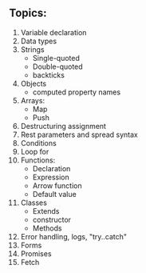 ## Topics:
1. Variable declaration
2. Data types
3. Strings
    * Single-quoted
    * Double-quoted
    * backticks
4. Objects
    * computed property names
5. Arrays:
    * Map
    * Push
6. Destructuring assignment
7. Rest parameters and spread syntax
8. Conditions
9. Loop for
10. Functions:
    * Declaration
    * Expression
    * Arrow function
    * Default value
11. Classes
    * Extends
    * constructor
    * Methods
12. Error handling, logs, "try..catch"
13. Forms
14. Promises
15. Fetch
